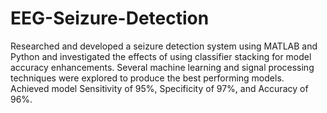 # EEG-Seizure-Detection
Researched and developed a seizure detection system using MATLAB and Python and investigated the effects of using classifier stacking for model accuracy enhancements. 
Several machine learning and signal processing techniques were explored to produce the best performing models.  
Achieved model Sensitivity of 95%, Specificity of 97%, and Accuracy of 96%.
